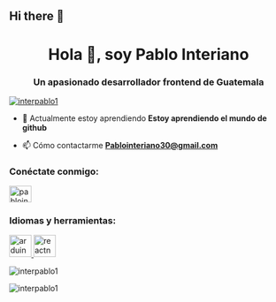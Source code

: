 ## Hi there 👋
<h1 align="center">Hola 👋, soy Pablo Interiano</h1>
<h3 align="center">Un apasionado desarrollador frontend de Guatemala</h3>

<p align="left"> <a href="https://github.com/ryo-ma/github-profile-trophy"><img src="https://github-profile-trophy.vercel.app/?username=interpablo1" alt="interpablo1" /></a> </p>

- 🌱 Actualmente estoy aprendiendo **Estoy aprendiendo el mundo de github**

- 📫 Cómo contactarme **Pablointeriano30@gmail.com**

<h3 align="left">Conéctate conmigo:</h3>
<p align="left">
<a href="https://fb.com/pablointeriano" target="blank"><img align="center" src="https://raw.githubusercontent.com/rahuldkjain/github-profile-readme-generator/master/src/images/icons/Social/facebook.svg" alt="pablointeriano" height="30" width="40" /></a>
</p>

<h3 align="left">Idiomas y herramientas:</h3>
<p align="left"> <a href="https://www.arduino.cc/" target="_blank" rel="noreferrer"> <img src="https://cdn.worldvectorlogo.com/logos/arduino-1.svg" alt="arduino" width="40" height="40"/> </a> <a href="https://reactnative.dev/" target="_blank" rel="noreferrer"> <img src="https://reactnative.dev/img/header_logo.svg" alt="reactnative" width="40" height="40"/> </a> </p>

<p><img align="izquierda" src="https://github-readme-stats.vercel.app/api/top-langs?username=interpablo1&show_icons=true&locale=es&layout=compact" alt="interpablo1" /></p>

<p> <img align="centro" src="https://github-readme-stats.vercel.app/api?username=interpablo1&show_icons=true&locale=es" alt="interpablo1" /></p>
